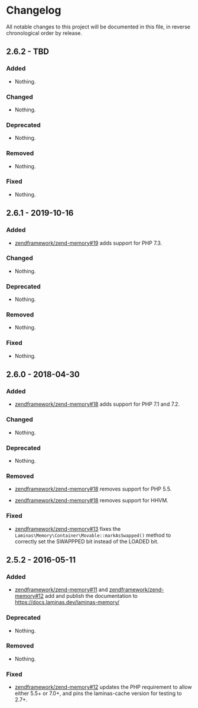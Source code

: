 # Changelog

All notable changes to this project will be documented in this file, in reverse chronological order by release.

## 2.6.2 - TBD

### Added

- Nothing.

### Changed

- Nothing.

### Deprecated

- Nothing.

### Removed

- Nothing.

### Fixed

- Nothing.

## 2.6.1 - 2019-10-16

### Added

- [zendframework/zend-memory#19](https://github.com/zendframework/zend-memory/pull/19) adds support for PHP 7.3.

### Changed

- Nothing.

### Deprecated

- Nothing.

### Removed

- Nothing.

### Fixed

- Nothing.

## 2.6.0 - 2018-04-30

### Added

- [zendframework/zend-memory#18](https://github.com/zendframework/zend-memory/pull/18) adds support for PHP 7.1 and 7.2.

### Changed

- Nothing.

### Deprecated

- Nothing.

### Removed

- [zendframework/zend-memory#18](https://github.com/zendframework/zend-memory/pull/18) removes support for PHP 5.5.

- [zendframework/zend-memory#18](https://github.com/zendframework/zend-memory/pull/18) removes support for HHVM.

### Fixed

- [zendframework/zend-memory#13](https://github.com/zendframework/zend-memory/pull/13) fixes the `Laminas\Memory\Container\Movable::markAsSwapped()` method to correctly set
  the SWAPPPED bit instead of the LOADED bit.

## 2.5.2 - 2016-05-11

### Added

- [zendframework/zend-memory#11](https://github.com/zendframework/zend-memory/pull/11) and
  [zendframework/zend-memory#12](https://github.com/zendframework/zend-memory/pull/12) add and publish
  the documentation to https://docs.laminas.dev/laminas-memory/

### Deprecated

- Nothing.

### Removed

- Nothing.

### Fixed

- [zendframework/zend-memory#12](https://github.com/zendframework/zend-memory/pull/12) updates the
  PHP requirement to allow either 5.5+ or 7.0+, and pins the laminas-cache version
  for testing to 2.7+.
